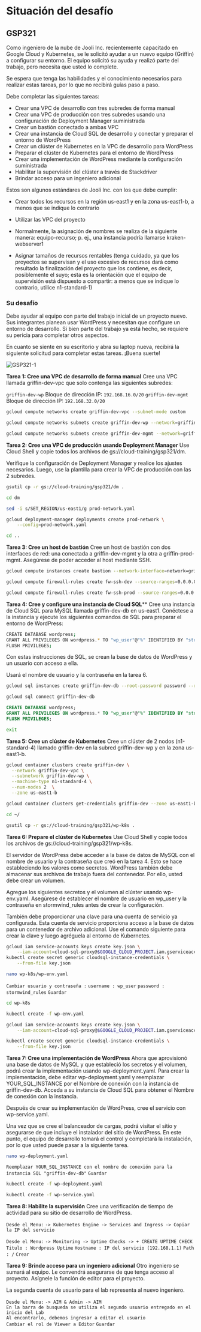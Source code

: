 # Situación del desafío #
## GSP321 ##

Como ingeniero de la nube de Jooli Inc. recientemente capacitado en Google Cloud y Kubernetes, se le solicitó ayudar a un nuevo equipo (Griffin) a configurar su entorno. El equipo solicitó su ayuda y realizó parte del trabajo, pero necesita que usted lo complete.

Se espera que tenga las habilidades y el conocimiento necesarios para realizar estas tareas, por lo que no recibirá guías paso a paso.

Debe completar las siguientes tareas:

* Crear una VPC de desarrollo con tres subredes de forma manual
* Crear una VPC de producción con tres subredes usando una configuración de Deployment Manager suministrada
* Crear un bastión conectado a ambas VPC
* Crear una instancia de Cloud SQL de desarrollo y conectar y preparar el entorno de WordPress
* Crear un clúster de Kubernetes en la VPC de desarrollo para WordPress
* Preparar el clúster de Kubernetes para el entorno de WordPress
* Crear una implementación de WordPress mediante la configuración suministrada
* Habilitar la supervisión del clúster a través de Stackdriver
* Brindar acceso para un ingeniero adicional  

Estos son algunos estándares de Jooli Inc. con los que debe cumplir:

* Crear todos los recursos en la región us-east1 y en la zona us-east1-b, a menos que se indique lo contrario

* Utilizar las VPC del proyecto

* Normalmente, la asignación de nombres se realiza de la siguiente manera: equipo-recurso; p. ej., una instancia podría llamarse kraken-webserver1

* Asignar tamaños de recursos rentables (tenga cuidado, ya que los proyectos se supervisan y el uso excesivo de recursos dará como resultado la finalización del proyecto que los contiene, es decir, posiblemente el suyo; esta es la orientación que el equipo de supervisión está dispuesto a compartir: a menos que se indique lo contrario, utilice n1-standard-1)

### Su desafío ###

Debe ayudar al equipo con parte del trabajo inicial de un proyecto nuevo. Sus integrantes planean usar WordPress y necesitan que configure un entorno de desarrollo. Si bien parte del trabajo ya está hecho, se requiere su pericia para completar otros aspectos.

En cuanto se siente en su escritorio y abra su laptop nueva, recibirá la siguiente solicitud para completar estas tareas. ¡Buena suerte!

![GSP321-1][GSP321-1]

**Tarea 1: Cree una VPC de desarrollo de forma manual**
Cree una VPC llamada griffin-dev-vpc que solo contenga las siguientes subredes:

`griffin-dev-wp`
Bloque de dirección IP: `192.168.16.0/20`
`griffin-dev-mgmt`
Bloque de dirección IP: `192.168.32.0/20`

```zsh
gcloud compute networks create griffin-dev-vpc --subnet-mode custom
```
```zsh
gcloud compute networks subnets create griffin-dev-wp --network=griffin-dev-vpc --region us-east1 --range=192.168.16.0/20
```
```zsh
gcloud compute networks subnets create griffin-dev-mgmt --network=griffin-dev-vpc --region us-east1 --range=192.168.32.0/20
```

**Tarea 2: Cree una VPC de producción usando Deployment Manager**
Use Cloud Shell y copie todos los archivos de gs://cloud-training/gsp321/dm.

Verifique la configuración de Deployment Manager y realice los ajustes necesarios. Luego, use la plantilla para crear la VPC de producción con las 2 subredes.

```zsh
gsutil cp -r gs://cloud-training/gsp321/dm .
```
```zsh
cd dm
```
```zsh
sed -i s/SET_REGION/us-east1/g prod-network.yaml
```
```zsh
gcloud deployment-manager deployments create prod-network \
    --config=prod-network.yaml
```
```zsh
cd ..
```

**Tarea 3: Cree un host de bastión**
Cree un host de bastión con dos interfaces de red: una conectada a griffin-dev-mgmt y la otra a griffin-prod-mgmt. Asegúrese de poder acceder al host mediante SSH.

```zsh
gcloud compute instances create bastion --network-interface=network=griffin-dev-vpc,subnet=griffin-dev-mgmt  --network-interface=network=griffin-prod-vpc,subnet=griffin-prod-mgmt --tags=ssh --zone=us-east1-b
```
```zsh
gcloud compute firewall-rules create fw-ssh-dev --source-ranges=0.0.0.0/0 --target-tags ssh --allow=tcp:22 --network=griffin-dev-vpc
```
```zsh
gcloud compute firewall-rules create fw-ssh-prod --source-ranges=0.0.0.0/0 --target-tags ssh --allow=tcp:22 --network=griffin-prod-vpc
```

**Tarea 4: Cree y configure una instancia de Cloud SQL****
Cree una instancia de Cloud SQL para MySQL llamada griffin-dev-db en us-east1. Conéctese a la instancia y ejecute los siguientes comandos de SQL para preparar el entorno de WordPress:

```zsh
CREATE DATABASE wordpress;
GRANT ALL PRIVILEGES ON wordpress.* TO "wp_user"@"%" IDENTIFIED BY "stormwind_rules";
FLUSH PRIVILEGES;
```

Con estas instrucciones de SQL, se crean la base de datos de WordPress y un usuario con acceso a ella.

Usará el nombre de usuario y la contraseña en la tarea 6.

```zsh
gcloud sql instances create griffin-dev-db --root-password password --region=us-east1
```
```zsh
gcloud sql connect griffin-dev-db
```
```sql
CREATE DATABASE wordpress;
GRANT ALL PRIVILEGES ON wordpress.* TO "wp_user"@"%" IDENTIFIED BY "stormwind_rules";
FLUSH PRIVILEGES;
```
```zsh
exit
```

**Tarea 5: Cree un clúster de Kubernetes**
Cree un clúster de 2 nodos (n1-standard-4) llamado griffin-dev en la subred griffin-dev-wp y en la zona us-east1-b.

```zsh
gcloud container clusters create griffin-dev \
  --network griffin-dev-vpc \
  --subnetwork griffin-dev-wp \
  --machine-type n1-standard-4 \
  --num-nodes 2  \
  --zone us-east1-b
```
```zsh
gcloud container clusters get-credentials griffin-dev --zone us-east1-b
```
```zsh
cd ~/
```
```zsh
gsutil cp -r gs://cloud-training/gsp321/wp-k8s .
```

**Tarea 6: Prepare el clúster de Kubernetes**
Use Cloud Shell y copie todos los archivos de gs://cloud-training/gsp321/wp-k8s.

El servidor de WordPress debe acceder a la base de datos de MySQL con el nombre de usuario y la contraseña que creó en la tarea 4. Esto se hace estableciendo los valores como secretos. WordPress también debe almacenar sus archivos de trabajo fuera del contenedor. Por ello, usted debe crear un volumen.

Agregue los siguientes secretos y el volumen al clúster usando wp-env.yaml. Asegúrese de establecer el nombre de usuario en wp_user y la contraseña en stormwind_rules antes de crear la configuración.

También debe proporcionar una clave para una cuenta de servicio ya configurada. Esta cuenta de servicio proporciona acceso a la base de datos para un contenedor de archivo adicional. Use el comando siguiente para crear la clave y luego agréguela al entorno de Kubernetes.

```zsh
gcloud iam service-accounts keys create key.json \
    --iam-account=cloud-sql-proxy@$GOOGLE_CLOUD_PROJECT.iam.gserviceaccount.com
kubectl create secret generic cloudsql-instance-credentials \
    --from-file key.json
```

```zsh
nano wp-k8s/wp-env.yaml
```
`Cambiar usuario y contraseña :`
   `username : wp_user`
   `password : stormwind_rules`
`Guardar`
```zsh
cd wp-k8s
```
```zsh
kubectl create -f wp-env.yaml
```
```zsh
gcloud iam service-accounts keys create key.json \
    --iam-account=cloud-sql-proxy@$GOOGLE_CLOUD_PROJECT.iam.gserviceaccount.com
```
```zsh
kubectl create secret generic cloudsql-instance-credentials \
    --from-file key.json
```

**Tarea 7: Cree una implementación de WordPress**
Ahora que aprovisionó una base de datos de MySQL y que estableció los secretos y el volumen, podrá crear la implementación usando wp-deployment.yaml. Para crear la implementación, debe editar wp-deployment.yaml y reemplazar YOUR_SQL_INSTANCE por el Nombre de conexión con la instancia de griffin-dev-db. Acceda a su instancia de Cloud SQL para obtener el Nombre de conexión con la instancia.

Después de crear su implementación de WordPress, cree el servicio con wp-service.yaml.

Una vez que se cree el balanceador de cargas, podrá visitar el sitio y asegurarse de que incluye el instalador del sitio de WordPress. En este punto, el equipo de desarrollo tomará el control y completará la instalación, por lo que usted puede pasar a la siguiente tarea.

```zsh
nano wp-deployment.yaml
```
`Reemplazar YOUR_SQL_INSTANCE con el nombre de conexión para la instancia SQL "griffin-dev-db"`
`Guardar`
```zsh
kubectl create -f wp-deployment.yaml
```
```zsh
kubectl create -f wp-service.yaml
```

**Tarea 8: Habilite la supervisión**
Cree una verificación de tiempo de actividad para su sitio de desarrollo de WordPress.

`Desde el Menu:`
`-> Kubernetes Engine -> Services and Ingress -> Copiar la IP del servicio`

`Desde el Menu:`
`-> Monitoring -> Uptime Checks -> + CREATE UPTIME CHECK`
   `Titulo : Wordpress Uptime`
   `Hostname : IP del servicio (192.168.1.1)`
   `Path : /`
`Crear`

**Tarea 9: Brinde acceso para un ingeniero adicional**
Otro ingeniero se sumará al equipo. Le convendrá asegurarse de que tenga acceso al proyecto. Asígnele la función de editor para el proyecto.

La segunda cuenta de usuario para el lab representa al nuevo ingeniero.

`Desde el Menu:`
`-> AIM & Admin -> AIM`    
    `En la barra de busqueda se utiliza el segundo usuario entregado en el inicio del Lab`    
    `Al encontrarlo, debemos ingresar a editar el usuario`    
    `Cambiar el rol de Viewer a Editor`
`Guardar`

[GSP321-1]: /GSP321/GSP321-1.png